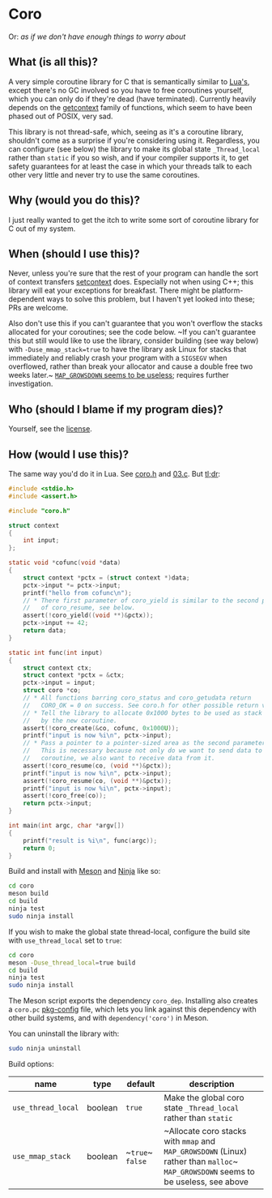 # Coro

Or: _as if we don't have enough things to worry about_

## What (is all this)?

A very simple coroutine library for C that is semantically similar to
[Lua's](https://www.lua.org/manual/5.1/manual.html#2.11), except there's no
GC involved so you have to free coroutines yourself, which you can only do
if they're dead (have terminated). Currently heavily depends on the
[getcontext](https://linux.die.net/man/3/getcontext) family of
functions, which seem to have been phased out of POSIX, very sad.

This library is not thread-safe, which, seeing as it's a coroutine library,
shouldn't come as a surprise if you're considering using it. Regardless, you can
configure (see below) the library to make its global state `_Thread_local`
rather than `static` if you so wish, and if your compiler supports it, to get
safety guarantees for at least the case in which your threads talk to each other
very little and never try to use the same coroutines.

## Why (would you do this)?

I just really wanted to get the itch to write some sort of coroutine library
for C out of my system.

## When (should I use this)?

Never, unless you're sure that the rest of your program can handle the sort
of context transfers [setcontext](https://linux.die.net/man/3/getcontext) does.
Especially not when using C++; this library will eat your exceptions for
breakfast. There might be platform-dependent ways to solve this problem, but I
haven't yet looked into these; PRs are welcome.

Also don't use this if you can't guarantee that you won't overflow the stacks
allocated for your coroutines; see the code below. ~If you can't guarantee
this but still would like to use the library, consider building (see way below)
with `-Duse_mmap_stack=true` to have the library ask Linux for stacks that
immediately and reliably crash your program with a `SIGSEGV` when overflowed,
rather than break your allocator and cause a double free two weeks later.~
[`MAP_GROWSDOWN` seems to be useless](https://stackoverflow.com/questions/56888725/why-is-map-growsdown-mapping-does-not-grow); requires further investigation.

## Who (should I blame if my program dies)?

Yourself, see the [license](LICENSE.md).

## How (would I use this)?

The same way you'd do it in Lua. See [coro.h](include/coro.h) and
[03.c](test/03.c). But [tl;dr](deptest/deptest.c):

```c
#include <stdio.h>
#include <assert.h>

#include "coro.h"

struct context
{
	int input;
};

static void *cofunc(void *data)
{
	struct context *pctx = (struct context *)data;
	pctx->input *= pctx->input;
	printf("hello from cofunc\n");
	// * There first parameter of coro_yield is similar to the second parameter
	//   of coro_resume, see below.
	assert(!coro_yield((void **)&pctx));
	pctx->input += 42;
	return data;
}

static int func(int input)
{
	struct context ctx;
	struct context *pctx = &ctx;
	pctx->input = input;
	struct coro *co;
	// * All functions barring coro_status and coro_getudata return
	//   CORO_OK = 0 on success. See coro.h for other possible return values.
	// * Tell the library to allocate 0x1000 bytes to be used as stack
	//   by the new coroutine.
	assert(!coro_create(&co, cofunc, 0x1000U));
	printf("input is now %i\n", pctx->input);
	// * Pass a pointer to a pointer-sized area as the second parameter.
	//   This is necessary because not only do we want to send data to the
	//   coroutine, we also want to receive data from it.
	assert(!coro_resume(co, (void **)&pctx));
	printf("input is now %i\n", pctx->input);
	assert(!coro_resume(co, (void **)&pctx));
	printf("input is now %i\n", pctx->input);
	assert(!coro_free(co));
	return pctx->input;
}

int main(int argc, char *argv[])
{
	printf("result is %i\n", func(argc));
	return 0;
}

```

Build and install with [Meson](https://mesonbuild.com/) and
[Ninja](https://ninja-build.org/) like so:

```sh
cd coro
meson build
cd build
ninja test
sudo ninja install
```

If you wish to make the global state thread-local, configure the build site
with `use_thread_local` set to `true`:

```sh
cd coro
meson -Duse_thread_local=true build
cd build
ninja test
sudo ninja install
```

The Meson script exports the dependency `coro_dep`. Installing also creates a
`coro.pc` [pkg-config](https://linux.die.net/man/1/pkg-config) file, which lets
you link against this dependency with other build systems, and with
`dependency('coro')` in Meson.

You can uninstall the library with:

```sh
sudo ninja uninstall
```

Build options:

| name | type | default | description |
|-|-|-|-|
| `use_thread_local` | boolean | `true` | Make the global coro state `_Thread_local` rather than `static` |
| `use_mmap_stack` | boolean | ~`true`~ `false` | ~Allocate coro stacks with `mmap` and `MAP_GROWSDOWN` (Linux) rather than `malloc`~ `MAP_GROWSDOWN` seems to be useless, see above |

